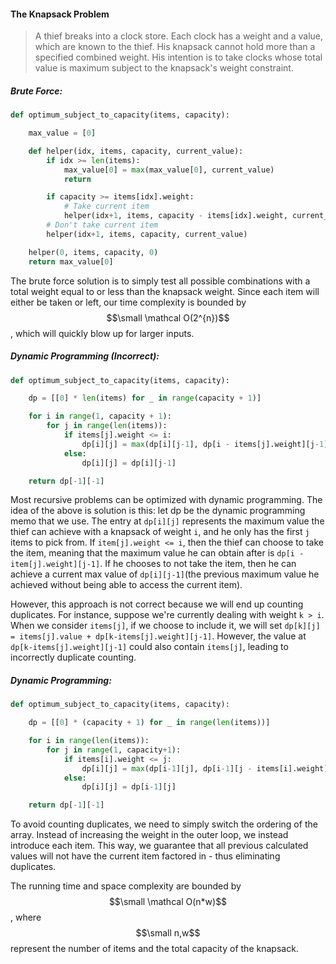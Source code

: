 #### The Knapsack Problem

> A thief breaks into a clock store. Each clock has a weight and a value, which are known to the thief. His knapsack cannot hold more than a specified combined weight. His intention is to take clocks whose total value is maximum subject to the knapsack's weight constraint.

##### Brute Force:

```py
def optimum_subject_to_capacity(items, capacity):

    max_value = [0]

    def helper(idx, items, capacity, current_value):
        if idx >= len(items):
            max_value[0] = max(max_value[0], current_value)
            return

        if capacity >= items[idx].weight:
            # Take current item
            helper(idx+1, items, capacity - items[idx].weight, current_value + items[idx].value)
        # Don't take current item
        helper(idx+1, items, capacity, current_value)

    helper(0, items, capacity, 0)
    return max_value[0]
```

The brute force solution is to simply test all possible combinations with a total weight equal to or less than the knapsack weight. Since each item will either be taken or left, our time complexity is bounded by $$\small \mathcal O(2^{n})$$, which will quickly blow up for larger inputs.

##### Dynamic Programming \(Incorrect\):

```py
def optimum_subject_to_capacity(items, capacity):

    dp = [[0] * len(items) for _ in range(capacity + 1)]

    for i in range(1, capacity + 1):
        for j in range(len(items)):
            if items[j].weight <= i:
                dp[i][j] = max(dp[i][j-1], dp[i - items[j].weight][j-1] + items[j].value)
            else:
                dp[i][j] = dp[i][j-1]

    return dp[-1][-1]
```

Most recursive problems can be optimized with dynamic programming. The idea of the above is solution is this: let dp be the dynamic programming memo that we use. The entry at `dp[i][j]` represents the maximum value the thief can achieve with a knapsack of weight `i`, and he only has the first `j` items to pick from. If `item[j].weight <= i`, then the thief can choose to take the item, meaning that the maximum value he can obtain after is `dp[i - item[j].weight][j-1]`. If he chooses to not take the item, then he can achieve a current max value of `dp[i][j-1]`\(the previous maximum value he achieved without being able to access the current item\).

However, this approach is not correct because we will end up counting duplicates. For instance, suppose we're currently dealing with weight `k > i`. When we consider `items[j]`, if we choose to include it, we will set `dp[k][j] = items[j].value + dp[k-items[j].weight][j-1]`. However, the value at `dp[k-items[j].weight][j-1]` could also contain `items[j]`, leading to incorrectly duplicate counting.

##### Dynamic Programming:

```py
def optimum_subject_to_capacity(items, capacity):

    dp = [[0] * (capacity + 1) for _ in range(len(items))]

    for i in range(len(items)):
        for j in range(1, capacity+1):
            if items[i].weight <= j:
                dp[i][j] = max(dp[i-1][j], dp[i-1][j - items[i].weight] + items[i].value)
            else:
                dp[i][j] = dp[i-1][j]

    return dp[-1][-1]
```

To avoid counting duplicates, we need to simply switch the ordering of the array. Instead of increasing the weight in the outer loop, we instead introduce each item. This way, we guarantee that all previous calculated values will not have the current item factored in - thus eliminating duplicates.

The running time and space complexity are bounded by $$\small \mathcal O(n*w)$$, where $$\small n,w$$ represent the number of items and the total capacity of the knapsack.

